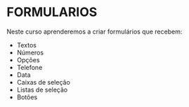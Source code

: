 # FORMULARIOS

Neste curso aprenderemos a criar formulários que recebem:

  - Textos
  - Números
  - Opções
  - Telefone
  - Data
  - Caixas de seleção
  - Listas de seleção
  - Botões
